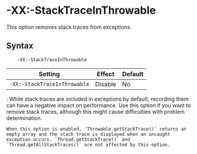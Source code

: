 <!--
* Copyright (c) 2017, 2021 IBM Corp. and others
*
* This program and the accompanying materials are made
* available under the terms of the Eclipse Public License 2.0
* which accompanies this distribution and is available at
* https://www.eclipse.org/legal/epl-2.0/ or the Apache
* License, Version 2.0 which accompanies this distribution and
* is available at https://www.apache.org/licenses/LICENSE-2.0.
*
* This Source Code may also be made available under the
* following Secondary Licenses when the conditions for such
* availability set forth in the Eclipse Public License, v. 2.0
* are satisfied: GNU General Public License, version 2 with
* the GNU Classpath Exception [1] and GNU General Public
* License, version 2 with the OpenJDK Assembly Exception [2].
*
* [1] https://www.gnu.org/software/classpath/license.html
* [2] http://openjdk.java.net/legal/assembly-exception.html
*
* SPDX-License-Identifier: EPL-2.0 OR Apache-2.0 OR GPL-2.0 WITH
* Classpath-exception-2.0 OR LicenseRef-GPL-2.0 WITH Assembly-exception
-->

# -XX:-StackTraceInThrowable


This option removes stack traces from exceptions.

## Syntax

        -XX:-StackTraceInThrowable

| Setting                      | Effect  | Default                                                          |
|------------------------------|---------|------------------------------------------------------------------|
|`-XX:-StackTraceInThrowable`  | Disable | No                                                               |

:   While stack traces are included in exceptions by default, recording them can have a negative impact on performance. Use this option if you want to remove stack traces, although this might cause difficulties with problem determination.

    When this option is enabled, `Throwable.getStackTrace()` returns an empty array and the stack trace is displayed when an uncaught exception occurs. `Thread.getStackTrace()` and `Thread.getAllStackTraces()` are not affected by this option.



<!-- ==== END OF TOPIC ==== xxstacktraceinthrowable.md ==== -->

